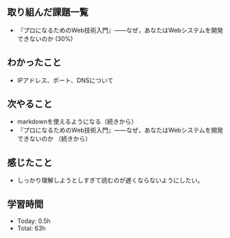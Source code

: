 ## 取り組んだ課題一覧
- 『プロになるためのWeb技術入門』――なぜ，あなたはWebシステムを開発できないのか (30%)
## わかったこと
- IPアドレス、ポート、DNSについて
## 次やること
- markdownを使えるようになる（続きから）
- 『プロになるためのWeb技術入門』――なぜ，あなたはWebシステムを開発できないのか （続きから）
## 感じたこと
- しっかり理解しようとしすぎて読むのが遅くならないようにしたい。
## 学習時間
- Today: 0.5h
- Total: 63h
